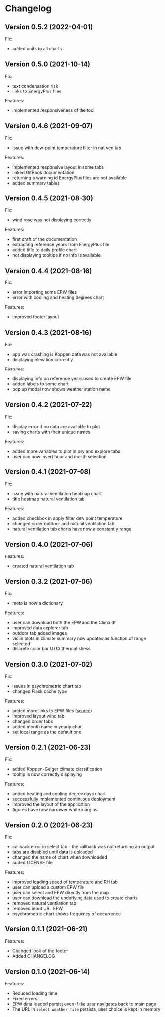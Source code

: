 # Changelog

## Version 0.5.2 \(2022-04-01\)

Fix:

* added units to all charts

## Version 0.5.0 \(2021-10-14\)

Fix:

* text condensation risk
* links to EnergyPlus files

Features:

* implemented responsiveness of the tool

## Version 0.4.6 \(2021-09-07\)

Fix:

* issue with dew-point temperature filter in nat ven tab

Features:

* implemented responsive layout in some tabs
* linked GitBook documentation
* returning a warning id EnergyPlus files are not available
* added summary tables

## Version 0.4.5 \(2021-08-30\)

Fix:

* wind rose was not displaying correctly

Features:

* first draft of the documentation
* extracting reference years from EnergyPlus file
* added title to daily profile chart
* not displaying tooltips if no info is available

## Version 0.4.4 \(2021-08-16\)

Fix:

* error importing some EPW files
* error with cooling and heating degrees chart

Features:

* improved footer layout

## Version 0.4.3 \(2021-08-16\)

Fix:

* app was crashing is Koppen data was not available
* displaying elevation correctly

Features:

* displaying info on reference years used to create EPW file
* added labels to some chart
* pop up modal now shows weather station name

## Version 0.4.2 \(2021-07-22\)

Fix:

* display error if no data are available to plot
* saving charts with their unique names 

Features:

* added more variables to plot in psy and explore tabs
* user can now invert hour and month selection

## Version 0.4.1 \(2021-07-08\)

Fix:

* issue with natural ventilation heatmap chart
* title heatmap natural ventilation tab

Features:

* added checkbox in apply filter dew point temperature
* changed order outdoor and natural ventilation tab
* natural ventilation tab charts have now a constant y range

## Version 0.4.0 \(2021-07-06\)

Features:

* created natural ventilation tab

## Version 0.3.2 \(2021-07-06\)

Fix:

* meta is now a dictionary

Features:

* user can download both the EPW and the Clima df
* improved data explorer tab
* outdoor tab added images
* violin plots in climate summary now updates as function of range selected
* discrete color bar UTCI thermal stress

## Version 0.3.0 \(2021-07-02\)

Fix:

* issues in psychrometric chart tab
* changed Flask cache type

Features:

* added more links to EPW files \([source](http://climate.onebuilding.org/)\)
* improved layout wind tab
* changed order tabs
* added month name in yearly chart
* set local range as the default one

## Version 0.2.1 \(2021-06-23\)

Fix:

* added Koppen-Geiger climate classification
* tooltip is now correctly displaying

Features:

* added heating and cooling degree days chart
* successfully implemented continuous deployment
* improved the layout of the application
* figures have now narrower white margins

## Version 0.2.0 \(2021-06-23\)

Fix:

* callback error in select tab - the callback was not returning an output
* tabs are disabled until data is uploaded
* changed the name of chart when downloaded
* added LICENSE file

Features:

* improved loading speed of temperature and RH tab
* user can upload a custom EPW file
* user can select and EPW directly from the map
* user can download the underlying data used to create charts
* removed natural ventilation tab
* removed input URL EPW
* psychrometric chart shows frequency of occurrence

## Version 0.1.1 \(2021-06-21\)

Features:

* Changed look of the footer
* Added CHANGELOG

## Version 0.1.0 \(2021-06-14\)

Features:

* Reduced loading time
* Fixed errors
* EPW data loaded persist even if the user navigates back to main page
* The URL in `select weather file` persists, user choice is kept in memory


